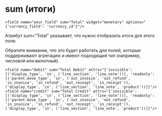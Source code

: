 sum (итоги)
=====================================

    <field name="your_field" sum="Total" widget="monetary" options="{'currency_field': 'currency_id'}"/>

Атрибут sum="Total" указывает, что нужно отобразить итоги для этого поля. 

Обратите внимание, что это будет работать для полей, которые поддерживают агрегацию и имеют подходящий тип (например, числовой или валютный).


    <field name="debit" sum="Total Debit" attrs="{'invisible': [('display_type', 'in', ('line_section', 'line_note'))], 'readonly': [('parent.move_type', 'in', ('out_invoice', 'out_refund', 'in_invoice', 'in_refund', 'out_receipt', 'in_receipt')), ('display_type', 'in', ('line_section', 'line_note', 'product'))]}"/>
    <field name="credit" sum="Total Credit" attrs="{'invisible': [('display_type', 'in', ('line_section', 'line_note'))], 'readonly': [('parent.move_type', 'in', ('out_invoice', 'out_refund', 'in_invoice', 'in_refund', 'out_receipt', 'in_receipt')), ('display_type', 'in', ('line_section', 'line_note', 'product'))]}"/>
